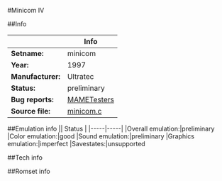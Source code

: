#Minicom IV

##Info

||Info|
|-----|-----|
|**Setname:**|minicom
|**Year:**|1997
|**Manufacturer:**|Ultratec
|**Status:**|preliminary
|**Bug reports:**|[MAMETesters](http://mametesters.org/view_all_set.php?type=1&temporary=y&search=minicom.c)
|**Source file:**|[minicom.c](https://github.com/mamedev/mame/blob/master/src/mess/drivers/minicom.c)

##Emulation info
|| Status |
|-----|-----|
|Overall emulation:|preliminary
|Color emulation:|good
|Sound emulation:|preliminary
|Graphics emulation:|imperfect
|Savestates:|unsupported

##Tech info

##Romset info

<!--- START OF EDITED COMMENT DO NOT TOUCH TEXT ABOVE-->
